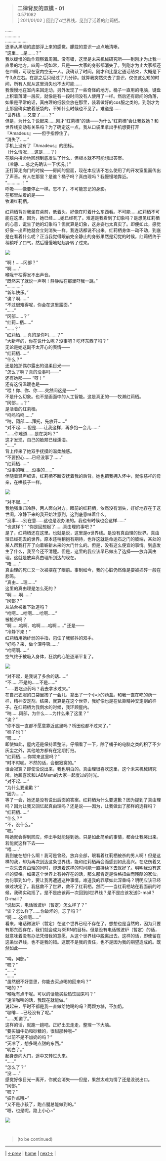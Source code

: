 > <big> **二律背反的双模 - 01** </big>  
> 0.571082  
> [ 2011/01/02 ] 回到了α世界线，见到了活着的红莉栖。

……  
…………  
………………  
逐渐从黑暗的底部浮上来的感觉。朦胧的意识一点点地清晰。  
“这里……是……？”  
我以缓慢的动作观察着周围。没有错，这里是未来机械研究所——到刚才为止我一直呆的地方。四周一切如常，只是——大家的身影都消失了。到刚才为止大家都还在四周，可现在室内空无一人。我确认了时间。刚才和比屋定通话结束，大概是下午3点左右。在那之后只经过了几分钟。就算我突然失去了意识，仅仅这么短的时间，所有人就从这里消失也不太可能……  
我慢慢地在室内来回走动，另外发现了一些奇怪的地方。桶子一直用的电脑，键盘上积着薄薄一层灰，就像是有一段时间没有人使用了一样。然后还有房间的角落，如果是平常的话，真由理的纸袋会放在那里，装着做好的cos服之类的。到刚才为止那里确实放着纸袋的，不知什么时候也不见了。难道是……  
“世界线……又变了……？”  
但是，为什么？说起来……刚才“红莉栖”的话——为什么“红莉栖”会让我救她？和世界线变动有关系吗？为了确定这一点，我从口袋里拿出手机想要打开『Amadeus』——但手指停住了。  
“消失了……”  
手机上没有了『Amadeus』的图标。  
（什么情况……这是……？）  
在脑内拼命地回想到底发生了什么，但根本就不可能想出答案。  
（冷静……总之先确认一下状况。）”  
正打算走向门的时候——房间的里面，现在本应该不怎么使用了的开发室里面传出了声音。有人在那里？是谁？桶子吗？真由理吗？我慢慢地靠近。  
“…………！”  
呼吸——像要停止一样。忘不了。不可能忘记的身影。  
在那里站着的是——  
牧濑红莉栖。  

红莉栖背对我坐在桌前，低着头，好像在盯着什么东西看。不可能……红莉栖不可能在这里。因为，她已经……她已经死了。难道是我看到了幻象吗？是想见红莉栖的心意，诞生了她的幻象吗？但就算是幻象，这身姿也太真实了。即便如此，感觉好像一出声她就会立刻消失一样。我连话都说不出来。红莉栖身体一动不动，到底是在看着什么呢？正当我觉得眼前完全静止的身影果然是幻觉的时候，红莉栖终于稍稍呼了口气，然后慢慢地站起身转了过来。  

![](../pics/0074-1.png)

“啊！……冈部？”  
“啊……”  
喉咙干枯得发不出声音。  
“既然来了就说一声啊！静静站在那里吓我一跳。”  
“…………”  
“新年快乐。”  
“诶？啊……”  
“不过很难得呢，你会在这里露面。”  
“……”  
“冈部……？”  
“红莉…栖……”  
“……？”  
“红莉栖……真的是你吗……？”  
“大新年的，你在说什么呢？没事吧？吃坏东西了吗？”  
无论是她这副不太开心的表情——  
“红莉栖……”  
“什么？”  
还是她那偶尔露出的温柔目光——  
“怎么了啊？真的没事吗——”  
还有她那——
“呀！”  
还有这份温暖也是——  
“喂！你、你、你……突然间这是——”  
不是什么幻象。也不是画面中的人工智能。这是真正的——牧濑红莉栖。  
“冈部……？”  
是活着的红莉栖。  
“呜呜呜呜……”  
“呐，冈部……拜托，先放开……”  
“对不起……但是……让我这样，再多抱一会儿……”  
“……你难道……是在哭吗？”  
这才发现，自己的脸颊已经濡湿。  
“……”  
背上传来了她双手抚摸的温柔触感。  
“不要担心……已经没事了……”  
“红莉栖……”  
“没事的哦……没事的……”  
伴随着轻声细语，红莉栖不断安抚着我的后背。她也把我拥入怀中，就像慈祥的母亲，在哄孩子一样。  

![](../pics/0074-2.png)

“对不起……”  
我勉强重归冷静，两人面向对方。眼前的红莉栖，依然没有消失，好好地存在于这世间。冷静下来的我开始注意到，这到底意味着什么。  
“没事……别在意……这也是没办法的。我也有时候也会这样……”  
“也这样？”
“你是回想起了……真由理的事吧？”  
是了，红莉栖还在这里。也就是说，这里是α世界线。是没有真由理的世界。真由理已经死去的世界。原本还稍稍抱有期待，也许这就是命运石之门的彼端，某处的某人帮我打开了向着崭新未来的大门什么的。但是，没有这么便宜的事情。到底发生了什么，我至今还不清楚。但是，这里的我应该早已做出了选择——放弃真由理。这就是放弃真由理所到达的现在。  
“唔……”  
真由理的死亡又一次被摆在了眼前。事到如今，我的心脏仍然像是要被捏碎一般在悲鸣。  
“真由……理……”  
这里的真由理是怎么死的？  
“啊……啊……”  
“冈部？”  
从站台被推下轨道吗？  
“哈啊……哈啊……哈啊……”  
被枪杀吗？  
“啊……哈啊、哈啊……哈啊……”
还是——  
“冷静下来！”  
红莉栖用她纤弱的手指，包住了我颤抖的双手。  
“好吗？来，做个深呼吸……”  
“哈啊啊……”  
空气终于被吸入身体，狂跳的心脏逐渐平复了。  

![](../pics/0074-3.png)

“对不起，是我说了多余的话……”  
“不……不是的……不是……”  
“……要吃点药吗？我去拿水过来。”  
在自己衣服的口袋里掏了一会儿，拿出了一个小小的药盒。和我一直在吃的药一样，精神安定剂。结果，就算是在这个世界，我好像也是在依靠精神安定剂的样子。在红莉栖为我倒水的时候，我环顾屋内。  
“呐……冈部，为什么……为什么来了这里？”  
“诶？”  
“你不是一直都不愿意靠近这里吗？桥田也都不过来了。”  
“桶子也？”  
“嗯……”  
即使如此，屋内还是保持着整洁。仔细看了一下，除了桶子的电脑之类的积了不少灰尘之外，其他地方都有在定期打扫。  
“红莉栖……你常来这里吗？”  
“时不时呢。不然的话，会很寂寞的。”  
谁会寂寞？即使没说出来，我也明白的。真由理很喜欢这里，这个未来机械研究所。她超喜欢和LABMem的大家一起度过的时光。  
“对不起……”  
“为什么要道歉？”  
“因为……”  
等了一会，她还是没有说出后面的答案。红莉栖为什么要道歉？因为提到了真由理吗？因为让我又回忆起真由理吗？还是说——因为，让我做出了那样的选择吗？  
“红莉栖……”  
“什么？”  
“不，没什么。”  
“嗯。”  
叫她就会得到回应，伸出手就能碰到她。只是如此简单的事情，都会让我哭出来。若能就这样下去——  
“唔……”  
我到底在想什么啊！我可是曾经，放弃全部，眼看着红莉栖被杀的男人啊！但是这样的我，却为再次到达这条世界线，能和红莉栖再会而感到如此高兴。在悲伤着又一次失去真由理的同时，却想着这样的时间能一直持续下去就好了。明明我没有这样的资格。如果这个世界上有神存在的话，那么那肯定是性格扭曲而残酷的家伙。为何事到如今，要让我再遭遇这种事情。难道我的罪孽如此深重吗？明明应该已经做过决定了。我拯救不了世界，救不了红莉栖。然而——当红莉栖站在我面前的时候，我确实动摇了。是不是应该再一次回到β世界线？是不是应该发送D-mail？  
D-mail？  
“说起来，电话微波炉（暂定）怎么样了？”  
“诶？怎么样了……你破坏的，忘了吗？”  
“啊……这样啊……”  
看来，电话微波炉（暂定）在这个世界已经不存在了。想想也是当然的，因为只要有那东西存在，我们就会成为SERN的目标。但是没有电话微波炉（暂定）的话，就意味着没有办法凭借我的意愿，从这个世界线中脱离出去。这样的话，即使留在这条世界线，也不是我的错。这既不是我的责任，也不是因为我的期望造成的。既然如此——  

“呐，冈部。”  
“嗯？”  
“……”  
“……”  
“虽然很不好意思，你能去买点喝的回来吗？”  
“喝的？”  
“喉咙有点干呢。可以的话能买些热饮回来吗？”  
“速溶咖啡的话，我现在就能做。”  
说起来，平时不都是我一直做给她喝的吗？两颗方糖，不加奶。  
“咖啡……已经没有了呢。”  
“……知道了。”  
这样的话，就跑一趟吧。正好出去走走，整理一下大脑。  
“要买加牛奶和砂糖的，很甜那种哦~”  
“以前不是不加奶的吗？”  
“天冷了，想多喝点甜的东西。”  
“明白了。”  
起身走向大门，途中又转过头来。  
“……”  
“怎么了？”  
“没……”  
感觉好像目光一离开，你就会消失——但是，果然太难为情了还是没说出口。  
“冈部。”  
“嗯？”  
“振作点哦~”  
“又不是小孩了，跑点腿总能做到的。”  
“嗯，也是呢。路上小心~”  

![](../pics/0074-4.png)


<br/>

> (to be continued)
---

| [←prev](./0073) | [home](../../) | [next→](./0075) |
